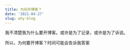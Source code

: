 ```yaml
---
title: 为何开博客？
date: '2021-04-27'
slug: why-blog
---
```

我不清楚我为什么要开博客。或许是为了记录，或许是为了诉说。

所以，为何要开博客？时间可能会告诉我答案

